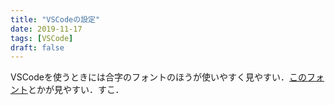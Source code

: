 ```yaml
---
title: "VSCodeの設定"
date: 2019-11-17
tags: [VSCode]
draft: false
---
```

VSCodeを使うときには合字のフォントのほうが使いやすく見やすい．[このフォント](https://github.com/microsoft/cascadia-code)とかが見やすい．すこ．
